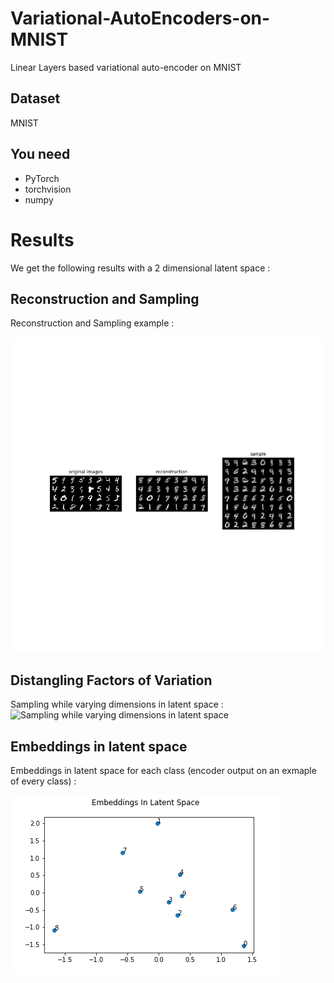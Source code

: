 # Variational-AutoEncoders-on-MNIST
Linear Layers based variational auto-encoder on MNIST

## Dataset
MNIST

## You need
- PyTorch
- torchvision
- numpy

# Results
We get the following results with a 2 dimensional latent space :

## Reconstruction and Sampling
Reconstruction and Sampling example :

![Reconstruction and Sampling example with a dimension of the latent sapce equal to 2](./figures/epoch_=_29.png "Epoch = 30")

## Distangling Factors of Variation
Sampling while varying dimensions in latent space :
![Sampling while varying dimensions in latent space](https://github.com/AymenMerrouche/Variational-AutoEncoders-on-MNIST/figures/blob/master/interpolation_large.png.png)

## Embeddings in latent space
Embeddings in latent space for each class (encoder output on an exmaple of every class) :

![encoder output on an exmaple of every class](https://github.com/AymenMerrouche/Variational-AutoEncoders-on-MNIST/blob/master/figures/latent_space.png)
